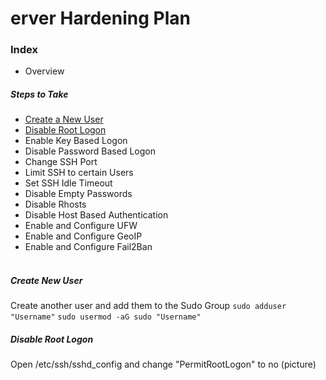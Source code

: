 # erver Hardening Plan

### Index
- Overview
##### Steps to Take
- [Create a New User](#create-new-user)
- [Disable Root Logon](#disable-root-logon)
- Enable Key Based Logon
- Disable Password Based Logon
- Change SSH Port
- Limit SSH to certain Users
- Set SSH Idle Timeout
- Disable Empty Passwords
- Disable Rhosts
- Disable Host Based Authentication
- Enable and Configure UFW
- Enable and Configure GeoIP
- Enable and Configure Fail2Ban
<br><br>
##### Create New User
Create another user and add them to the Sudo Group
`sudo adduser "Username"`
`sudo usermod -aG sudo "Username"`

##### Disable Root Logon
Open /etc/ssh/sshd_config and change "PermitRootLogon" to no
(picture)
